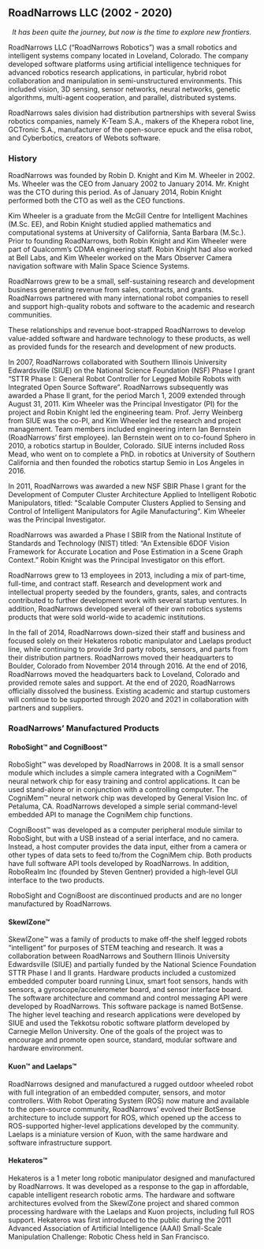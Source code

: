 ## RoadNarrows LLC (2002 - 2020)

&nbsp;&nbsp;_It has been quite the journey, but now is the time to explore
new frontiers._

RoadNarrows LLC (“RoadNarrows Robotics”) was a small robotics and intelligent systems company located in Loveland, Colorado.  The company developed software platforms using artificial intelligence techniques for advanced robotics research applications, in particular, hybrid robot collaboration and manipulation in semi-unstructured environments. This included vision, 3D sensing, sensor networks, neural networks, genetic algorithms, multi-agent cooperation, and parallel, distributed systems. 

RoadNarrows sales division had distribution partnerships with several Swiss robotics companies, namely K-Team S.A., makers of the Khepera robot line, GCTronic S.A., manufacturer of the open-source epuck and the elisa robot, and Cyberbotics, creators of Webots software. 

### History

RoadNarrows was founded by Robin D. Knight and Kim M. Wheeler in 2002. Ms. Wheeler was the CEO from January 2002 to January 2014.  Mr. Knight was the CTO during this period. As of January 2014, Robin Knight performed both the CTO as well as the CEO functions. 

Kim Wheeler is a graduate from the McGill Centre for Intelligent Machines (M.Sc. EE), and Robin Knight studied applied mathematics and computational systems at University of California, Santa Barbara (M.Sc.). Prior to founding RoadNarrows, both Robin Knight and Kim Wheeler were part of Qualcomm’s CDMA engineering staff. Robin Knight had also worked at Bell Labs, and Kim Wheeler worked on the Mars Observer Camera navigation software with Malin Space Science Systems.

RoadNarrows grew to be a small, self-sustaining research and development business generating revenue from sales, contracts, and grants. RoadNarrows partnered with many international robot companies to resell and support high-quality  robots and software to the academic and research communities. 

These relationships and revenue boot-strapped RoadNarrows to develop value-added software and hardware technology to these products, as well as provided funds for the research and development of new products. 

In 2007, RoadNarrows collaborated with Southern Illinois University Edwardsville (SIUE) on the National Science Foundation (NSF) Phase I grant “STTR Phase I: General Robot Controller for Legged Mobile Robots with Integrated Open Source Software”. RoadNarrows subsequently was awarded a Phase II grant, for the period March 1, 2009 extended through  August 31, 2011. Kim Wheeler was the Principal Investigator (PI) for the project and Robin Knight led the engineering team. Prof. Jerry Weinberg from SIUE was the co-PI, and Kim Wheeler led the research and project management.  Team members included engineering intern Ian Bernstein (RoadNarrows’ first employee). Ian Bernstein went on to co-found Sphero in 2010, a robotics startup in Boulder, Colorado. SIUE interns included Ross Mead, who went on to complete a PhD. in robotics at University of Southern California and then founded the robotics startup Semio in Los Angeles in 2016. 

In 2011, RoadNarrows was awarded a new NSF SBIR Phase I grant for the Development of Computer Cluster Architecture Applied to Intelligent Robotic Manipulators, titled: "Scalable Computer Clusters Applied to Sensing and Control of Intelligent Manipulators for Agile Manufacturing". Kim Wheeler was the Principal Investigator.

RoadNarrows was awarded a Phase I SBIR from the National Institute of Standards and Technology (NIST) titled: “An Extensible 6DOF Vision Framework for Accurate Location and Pose Estimation in a Scene Graph Context.” Robin Knight was the Principal Investigator on this effort. 

RoadNarrows grew to 13 employees in 2013, including a mix of part-time, full-time, and contract staff. Research and development work and intellectual property seeded by the founders, grants, sales, and contracts contributed to further development work with several startup ventures. In addition, RoadNarrows developed several of their own robotics systems products that were sold world-wide to academic institutions. 

In the fall of 2014, RoadNarrows down-sized their staff and business and focused solely on their Hekateros robotic manipulator and Laelaps product line, while continuing to provide 3rd party robots, sensors, and parts from their distribution partners. RoadNarrows moved their headquarters to Boulder, Colorado from November 2014 through 2016. At the end of 2016, RoadNarrows moved the headquarters back to Loveland, Colorado and provided remote sales and support. At the end of 2020, RoadNarrows officially dissolved the business. Existing academic and startup customers will continue to be supported through 2020 and 2021 in collaboration with partners and suppliers. 


### RoadNarrows’ Manufactured Products

#### RoboSight™ and CogniBoost™
RoboSight™ was developed by RoadNarrows in 2008. It is a small sensor module which includes a simple camera integrated with a CogniMem™ neural network chip for easy training and control applications. It can be used stand-alone or in conjunction with a controlling computer. The CogniMem™ neural network chip was developed by General Vision Inc. of Petaluma, CA. RoadNarrows developed a simple serial command-level embedded API to manage the CogniMem chip functions. 

CogniBoost™ was developed as a computer peripheral module similar to RoboSight, but with a USB instead of a serial interface, and no camera. Instead, a host computer provides the data input, either from a camera or other types of data sets to feed to/from the CogniMem chip.  Both products have full software API tools developed by RoadNarrows. In addition, RoboRealm Inc (founded by Steven Gentner) provided a high-level GUI interface to the two products. 

RoboSight and CogniBoost are discontinued products and are no longer manufactured by RoadNarrows. 

#### SkewlZone™ 
SkewlZone™ was a family of products to make off-the shelf legged robots “intelligent” for purposes of STEM teaching and research. It was a collaboration between RoadNarrows and Southern Illinois University Edwardsville (SIUE) and partially funded by the National Science Foundation STTR Phase I and II grants.  Hardware products included a customized embedded computer board running Linux, smart foot sensors, hands with sensors, a gyroscope/accelerometer board, and sensor interface board. The software architecture and command and control messaging API were developed by RoadNarrows. This software package is named BotSense. The higher level teaching and research applications were developed by SIUE and used the Tekkotsu robotic software platform developed by Carnegie Mellon University. One of the goals of the project was to encourage and promote open source, standard, modular software and hardware environment. 

#### Kuon™ and Laelaps™
RoadNarrows designed and manufactured a rugged outdoor wheeled robot with full integration of an embedded computer, sensors, and motor controllers. With Robot Operating System (ROS) now mature and available to the open-source community, RoadNarrows’ evolved their BotSense architecture to include support for ROS, which opened up the access to ROS-supported higher-level applications developed by the community.  Laelaps is a miniature version of Kuon, with the same hardware and software infrastructure support. 

#### Hekateros™
Hekateros is a 1 meter long robotic manipulator designed and manufactured by RoadNarrows. It was developed as a response to the gap in affordable, capable intelligent research robotic arms. The hardware and software architectures evolved from the SkewlZone project and shared common processing hardware with the Laelaps and Kuon projects, including full ROS support. Hekateros was first introduced to the public during the 2011 Advanced Association of Artificial Intelligence (AAAI) Small-Scale Manipulation Challenge: Robotic Chess held in San Francisco. 



